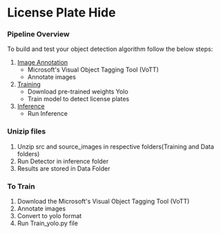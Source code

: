 # License Plate Hide

### Pipeline Overview

To build and test your object detection algorithm follow the below steps:

 1. [Image Annotation](/1_Image_Annotation/)
	 - Microsoft's Visual Object Tagging Tool (VoTT)
	 - Annotate images
 2. [Training](/2_Training/)
 	- Download pre-trained weights Yolo
 	- Train model to detect license plates
 3. [Inference](/3_Inference/)
 	- Run Inference 

### Unizip files

  1. Unzip src and source_images in respective folders(Training and Data folders)
  2. Run Detector in inference folder
  3. Results are stored in Data Folder


### To Train
  1. Download the Microsoft's Visual Object Tagging Tool (VoTT)
  2. Annotate images
  3. Convert to yolo format
  4. Run Train_yolo.py file